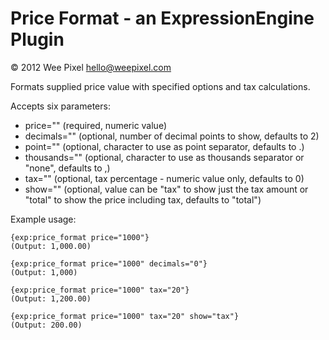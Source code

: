 Price Format - an ExpressionEngine Plugin
=========================================

&copy; 2012 Wee Pixel [hello@weepixel.com](mailto:hello@weepixel.com)

Formats supplied price value with specified options and tax calculations.

Accepts six parameters:

* price="" (required, numeric value)
* decimals="" (optional, number of decimal points to show, defaults to 2)
* point="" (optional, character to use as point separator, defaults to .)
* thousands="" (optional, character to use as thousands separator or "none", defaults to ,)
* tax="" (optional, tax percentage - numeric value only, defaults to 0)
* show="" (optional, value can be "tax" to show just the tax amount or "total" to show the price including tax, defaults to "total")

Example usage:

	{exp:price_format price="1000"}
	(Output: 1,000.00)

	{exp:price_format price="1000" decimals="0"}
	(Output: 1,000)

	{exp:price_format price="1000" tax="20"}
	(Output: 1,200.00)

	{exp:price_format price="1000" tax="20" show="tax"}
	(Output: 200.00)
